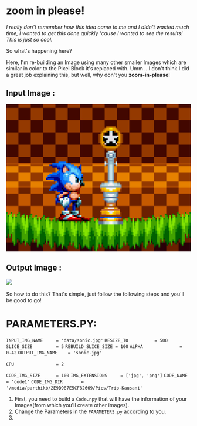 # zoom in please!

*I really don't remember how this idea came to me and I didn't wasted much time, I wanted to get this done quickly 'cause I wanted to see the results! This is just so cool.*

So what's happening here? 

Here, I'm re-building an Image using many other smaller Images which are similar in color to the Pixel Block it's replaced with. 
Umm ...I don't think I did a great job explaining this, but well, why don't you **zoom-in-please**!

<h2>Input Image :</h2>

![](/data/sonic.jpg)

<h2>Output Image :</h2>

![](output.gif)


So how to do this? That's simple, just follow the following steps and you'll be good to go!

# PARAMETERS.PY:

`INPUT_IMG_NAME     = 'data/sonic.jpg'`
`RESIZE_TO          = 500`
`SLICE_SIZE         = 5`
`REBUILD_SLICE_SIZE = 100`
`ALPHA              = 0.42`
`OUTPUT_IMG_NAME    = 'sonic.jpg'`

`CPU                = 2`

`CODE_IMG_SIZE      = 100`
`IMG_EXTENSIONS     = ['jpg', 'png']`
`CODE_NAME          = 'code1'`
`CODE_IMG_DIR       = '/media/parthikb/2E9D987E5CF82669/Pics/Trip-Kausani'`


1. First, you need to build a `Code.npy` that will have the information of your Images(from which you'll create other images).
2. Change the Parameters in the `PARAMETERS.py` according to you.
2. 
